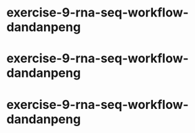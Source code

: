 # exercise-9-rna-seq-workflow-dandanpeng
# exercise-9-rna-seq-workflow-dandanpeng
# exercise-9-rna-seq-workflow-dandanpeng
